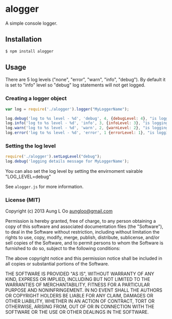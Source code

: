 # alogger

A simple console logger.

## Installation

```bash
$ npm install alogger
```


## Usage
There are 5 log levels ("none", "error", "warn", "info", "debug"). By default it is set to "info" level so "debug" log statements will not get logged.

### Creating a logger object

``` js
var log = require('./alogger').logger("MyLoggerName");

log.debug('log to %s level - %d', 'debug', 4, {debugLevel: 4}, "is logging out put to stdout");
log.info('log to %s level - %d', 'info', 3, {infoLevel: 3}, "is logging out put to stdout");
log.warn('log to %s level - %d', 'warn', 2, {warnLevel: 2}, "is logging out put to stderr");
log.error('log to %s level - %d', 'error', 1 {errorLevel: 1}, "is logging out put to stderr");
```

### Setting the log level

``` js
require('./alogger').setLogLevel("debug");
log.debug('logging details message for MyLoggerName');
```

You can also set the log level by setting the envirnoment vairable "LOG_LEVEL=debug"

See `alogger.js` for more information.

### License (MIT)

Copyright (c) 2013 Aung L Oo <aungloo@gmail.com>

Permission is hereby granted, free of charge, to any person obtaining
a copy of this software and associated documentation files (the
"Software"), to deal in the Software without restriction, including
without limitation the rights to use, copy, modify, merge, publish,
distribute, sublicense, and/or sell copies of the Software, and to
permit persons to whom the Software is furnished to do so, subject to
the following conditions:

The above copyright notice and this permission notice shall be
included in all copies or substantial portions of the Software.

THE SOFTWARE IS PROVIDED "AS IS", WITHOUT WARRANTY OF ANY KIND,
EXPRESS OR IMPLIED, INCLUDING BUT NOT LIMITED TO THE WARRANTIES OF
MERCHANTABILITY, FITNESS FOR A PARTICULAR PURPOSE AND
NONINFRINGEMENT. IN NO EVENT SHALL THE AUTHORS OR COPYRIGHT HOLDERS BE
LIABLE FOR ANY CLAIM, DAMAGES OR OTHER LIABILITY, WHETHER IN AN ACTION
OF CONTRACT, TORT OR OTHERWISE, ARISING FROM, OUT OF OR IN CONNECTION
WITH THE SOFTWARE OR THE USE OR OTHER DEALINGS IN THE SOFTWARE.